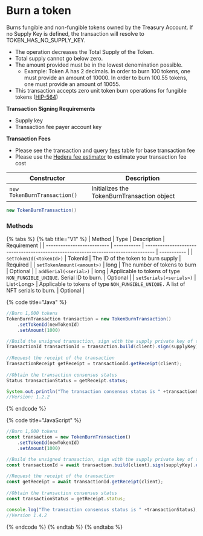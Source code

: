 # Burn a token

Burns fungible and non-fungible tokens owned by the Treasury Account. If no Supply Key is defined, the transaction will resolve to TOKEN\_HAS\_NO\_SUPPLY\_KEY.

* The operation decreases the Total Supply of the Token.
* Total supply cannot go below zero.
* The amount provided must be in the lowest denomination possible.
  * Example: Token A has 2 decimals. In order to burn 100 tokens, one must provide an amount of 10000. In order to burn 100.55 tokens, one must provide an amount of 10055.
* This transaction accepts zero unit token burn operations for fungible tokens ([HIP-564](https://hips.hedera.com/hip/hip-564))

**Transaction Signing Requirements**

* Supply key
* Transaction fee payer account key

**Transaction Fees**

* Please see the transaction and query [fees](../../../../networks/mainnet/fees/#transaction-and-query-fees) table for base transaction fee
* Please use the [Hedera fee estimator](https://hedera.com/fees) to estimate your transaction fee cost

| Constructor                  | Description                                 |
| ---------------------------- | ------------------------------------------- |
| `new TokenBurnTransaction()` | Initializes the TokenBurnTransaction object |

```java
new TokenBurnTransaction()
```

### Methods

{% tabs %}
{% tab title="V1" %}
| Method                     | Type        | Description                                                                        | Requirement |
| -------------------------- | ----------- | ---------------------------------------------------------------------------------- | ----------- |
| `setTokenId(<tokenId>)`    | TokenId     | The ID of the token to burn supply                                                 | Required    |
| `setTokenAmount(<amount>)` | long        | The number of tokens to burn                                                       | Optional    |
| `addSerial(<serial>)`      | long        | Applicable to tokens of type `NON_FUNGIBLE_UNIQUE`. Serial ID to burn.             | Optional    |
| `setSerials(<serials>)`    | List\<Long> | Applicable to tokens of type `NON_FUNGIBLE_UNIQUE.` A list of NFT serials to burn. | Optional    |

{% code title="Java" %}
```java
//Burn 1,000 tokens
TokenBurnTransaction transaction = new TokenBurnTransaction()
    .setTokenId(newTokenId)
    .setAmount(1000)

//Build the unsigned transaction, sign with the supply private key of the token, submit the transaction to a Hedera network
TransactionId transactionId = transaction.build(client).sign(supplyKey).execute(client);
    
//Request the receipt of the transaction
TransactionReceipt getReceipt = transactionId.getReceipt(client);
    
//Obtain the transaction consensus status
Status transactionStatus = getReceipt.status;

System.out.println("The transaction consensus status is " +transactionStatus);
//Version: 1.2.2
```
{% endcode %}

{% code title="JavaScript" %}
```javascript
//Burn 1,000 tokens
const transaction = new TokenBurnTransaction()
    .setTokenId(newTokenId)
    .setAmount(1000)

//Build the unsigned transaction, sign with the supply private key of the token, submit the transaction to a Hedera network
const transactionId = await transaction.build(client).sign(supplyKey).execute(client);
    
//Request the receipt of the transaction
const getReceipt = await transactionId.getReceipt(client);
    
//Obtain the transaction consensus status
const transactionStatus = getReceipt.status;

console.log("The transaction consensus status is " +transactionStatus);
//Version 1.4.2
```
{% endcode %}
{% endtab %}
{% endtabs %}
